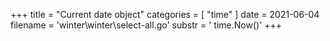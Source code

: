 +++
title = "Current date object"
categories = [ "time" ]
date = 2021-06-04
filename = 'winter\winter\select-all.go'
substr = ' time.Now()'
+++
